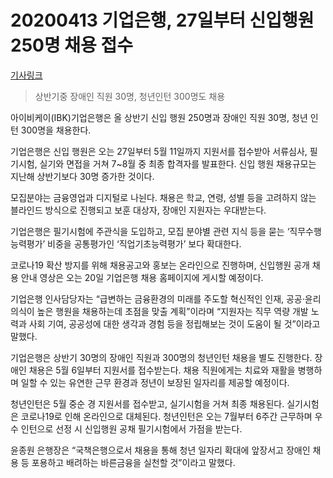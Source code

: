 # 20200413   기업은행, 27일부터 신입행원 250명 채용 접수

[기사링크](<http://www.hani.co.kr/arti/economy/finance/936801.html>)



>   상반기중 장애인 직원 30명, 청년인턴 300명도 채용



아이비케이(IBK)기업은행은 올 상반기 신입 행원 250명과 장애인 직원 30명, 청년 인턴 300명을 채용한다.



기업은행은 신입 행원은 오는 27일부터 5월 11일까지 지원서를 접수받아 서류심사, 필기시험, 실기와 면접을 거쳐 7~8월 중 최종 합격자를 발표한다. 신입 행원 채용규모는 지난해 상반기보다 30명 증가한 것이다.



모집분야는 금융영업과 디지털로 나뉜다. 채용은 학교, 연령, 성별 등을 고려하지 않는 블라인드 방식으로 진행되고 보훈 대상자, 장애인 지원자는 우대받는다.



기업은행은 필기시험에 주관식을 도입하고, 모집 분야별 관련 지식 등을 묻는 ‘직무수행능력평가’ 비중을 공통평가인 ‘직업기초능력평가’ 보다 확대한다.



코로나19 확산 방지를 위해 채용공고와 홍보는 온라인으로 진행하며, 신입행원 공개 채용 안내 영상은 오는 20일 기업은행 채용 홈페이지에 게시할 예정이다.



기업은행 인사담당자는 “급변하는 금융환경의 미래를 주도할 혁신적인 인재, 공공·윤리의식이 높은 행원을 채용하는데 초점을 맞출 계획”이라며 “지원자는 직무 역량 개발 노력과 사회 기여, 공공성에 대한 생각과 경험 등을 정립해보는 것이 도움이 될 것”이라고 말했다.



기업은행은 상반기 30명의 장애인 직원과 300명의 청년인턴 채용을 별도 진행한다. 장애인 채용은 5월 6일부터 지원서를 접수받는다. 채용 직원에게는 치료와 재활을 병행하며 일할 수 있는 유연한 근무 환경과 정년이 보장된 일자리를 제공할 예정이다.



청년인턴은 5월 중순 경 지원서를 접수받고, 실기시험을 거쳐 최종 채용된다. 실기시험은 코로나19로 인해 온라인으로 대체된다. 청년인턴은 오는 7월부터 6주간 근무하며 우수 인턴으로 선정 시 신입행원 공채 필기시험에서 가점을 받는다.



윤종원 은행장은 “국책은행으로서 채용을 통해 청년 일자리 확대에 앞장서고 장애인 채용 등 포용하고 배려하는 바른금융을 실천할 것”이라고 말했다.